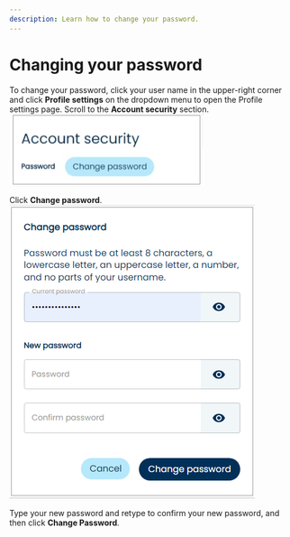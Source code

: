 ```yaml
---
description: Learn how to change your password.
---
```


# Changing your password

To change your password, click your user name in the upper-right corner and click **Profile settings** on the dropdown menu to open the Profile settings page. Scroll to the **Account security** section.\
![](<../../../.gitbook/assets/1 nu change pw account security.png>)

Click **Change password**.\
![](<../../../.gitbook/assets/2 nu change pw change pw modal.png>)

Type your new password and retype to confirm your new password, and then click **Change Password**.

